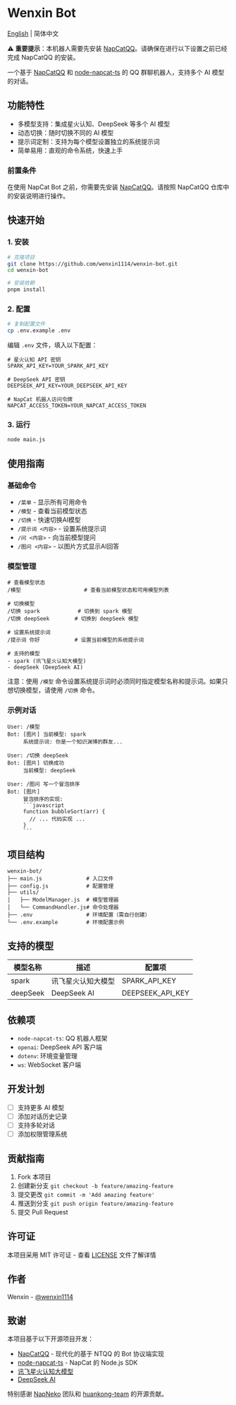 # Wenxin Bot

[English](./README_en-US.md) | 简体中文

⚠️ **重要提示**：本机器人需要先安装 [NapCatQQ](https://github.com/NapNeko/NapCatQQ)。请确保在进行以下设置之前已经完成 NapCatQQ 的安装。

一个基于 [NapCatQQ](https://github.com/NapNeko/NapCatQQ) 和 [node-napcat-ts](https://github.com/huankong-team/node-napcat-ts) 的 QQ 群聊机器人，支持多个 AI 模型的对话。

## 功能特性

- 多模型支持：集成星火认知、DeepSeek 等多个 AI 模型
- 动态切换：随时切换不同的 AI 模型
- 提示词定制：支持为每个模型设置独立的系统提示词
- 简单易用：直观的命令系统，快速上手

### 前置条件
在使用 NapCat Bot 之前，你需要先安装 [NapCatQQ](https://github.com/NapNeko/NapCatQQ)。请按照 NapCatQQ 仓库中的安装说明进行操作。

## 快速开始

### 1. 安装
```bash
# 克隆项目
git clone https://github.com/wenxin1114/wenxin-bot.git
cd wenxin-bot

# 安装依赖
pnpm install
```

### 2. 配置
```bash
# 复制配置文件
cp .env.example .env
```

编辑 `.env` 文件，填入以下配置：
```env
# 星火认知 API 密钥
SPARK_API_KEY=YOUR_SPARK_API_KEY

# DeepSeek API 密钥
DEEPSEEK_API_KEY=YOUR_DEEPSEEK_API_KEY

# NapCat 机器人访问令牌
NAPCAT_ACCESS_TOKEN=YOUR_NAPCAT_ACCESS_TOKEN
```

### 3. 运行
```bash
node main.js
```

## 使用指南

### 基础命令
- `/菜单` - 显示所有可用命令
- `/模型` - 查看当前模型状态
- `/切换` - 快速切换AI模型
- `/提示词 <内容>` - 设置系统提示词
- `/问 <内容>` - 向当前模型提问
- `/图问 <内容>` - 以图片方式显示AI回答

### 模型管理
```
# 查看模型状态
/模型                    # 查看当前模型状态和可用模型列表

# 切换模型
/切换 spark            # 切换到 spark 模型
/切换 deepSeek        # 切换到 deepSeek 模型

# 设置系统提示词
/提示词 你好           # 设置当前模型的系统提示词

# 支持的模型
- spark (讯飞星火认知大模型)
- deepSeek (DeepSeek AI)
```

注意：使用 `/模型` 命令设置系统提示词时必须同时指定模型名称和提示词。如果只想切换模型，请使用 `/切换` 命令。

### 示例对话
```
User: /模型
Bot: [图片] 当前模型: spark
     系统提示词: 你是一个知识渊博的群友...

User: /切换 deepSeek
Bot: [图片] 切换成功
     当前模型: deepSeek

User: /图问 写一个冒泡排序
Bot: [图片]
     冒泡排序的实现:
     ```javascript
     function bubbleSort(arr) {
       // ... 代码实现 ...
     }
     ```
```

## 项目结构
```
wenxin-bot/
├── main.js              # 入口文件
├── config.js            # 配置管理
├── utils/
│   ├── ModelManager.js  # 模型管理器
│   └── CommandHandler.js# 命令处理器
├── .env                 # 环境配置（需自行创建）
└── .env.example         # 环境配置示例
```

## 支持的模型

| 模型名称 | 描述 | 配置项 |
|---------|------|--------|
| spark | 讯飞星火认知大模型 | SPARK_API_KEY |
| deepSeek | DeepSeek AI | DEEPSEEK_API_KEY |

## 依赖项

- `node-napcat-ts`: QQ 机器人框架
- `openai`: DeepSeek API 客户端
- `dotenv`: 环境变量管理
- `ws`: WebSocket 客户端

## 开发计划

- [ ] 支持更多 AI 模型
- [ ] 添加对话历史记录
- [ ] 支持多轮对话
- [ ] 添加权限管理系统

## 贡献指南

1. Fork 本项目
2. 创建新分支 `git checkout -b feature/amazing-feature`
3. 提交更改 `git commit -m 'Add amazing feature'`
4. 推送到分支 `git push origin feature/amazing-feature`
5. 提交 Pull Request

## 许可证

本项目采用 MIT 许可证 - 查看 [LICENSE](../LICENSE) 文件了解详情

## 作者

Wenxin - [@wenxin1114](https://github.com/wenxin1114)

## 致谢

本项目基于以下开源项目开发：

- [NapCatQQ](https://github.com/NapNeko/NapCatQQ) - 现代化的基于 NTQQ 的 Bot 协议端实现
- [node-napcat-ts](https://github.com/huankong-team/node-napcat-ts) - NapCat 的 Node.js SDK
- [讯飞星火认知大模型](https://xinghuo.xfyun.cn/)
- [DeepSeek AI](https://deepseek.com/)

特别感谢 [NapNeko](https://github.com/NapNeko) 团队和 [huankong-team](https://github.com/huankong-team) 的开源贡献。 
